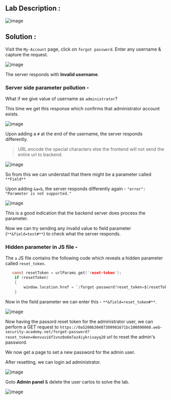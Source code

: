 ## Lab Description :

![image](https://github.com/sh3bu/Portswigger_labs/assets/67383098/00cfd1a4-0399-4b08-9853-f7c3dba6f06a)

## Solution :

Visit the `My-Account` page, click on `forgot password`. 
Enter any username & capture the request.

![image](https://github.com/sh3bu/Portswigger_labs/assets/67383098/bc5d900d-da32-4df6-a184-4f71527fd9ba)

The server responds with **Invalid username**.

### Server side parameter pollution -

What if we give value of username as `administrator`?

This time we get this response which confirms that administrator account exists.

![image](https://github.com/sh3bu/Portswigger_labs/assets/67383098/df8adba6-c471-4860-9287-804b683ad12d)

Upon adding a `#` at the end of the username, the server responds differently.

> URL encode the special characters else the frontend will not send the entire url to backend.

![image](https://github.com/sh3bu/Portswigger_labs/assets/67383098/632c968a-31c5-4dda-a7dc-537adf7d7ddf)

So from this we can understad that there might be a parameter called `**Field**`

Upon adding `&a=b`, the server responds differently again - `"error": "Parameter is not supported."`

![image](https://github.com/sh3bu/Portswigger_labs/assets/67383098/fb1f0881-28b6-43b4-9fae-b1b71dbb9b1e)

This is a good indication that the backend server does process the parameter.

Now we can try sending any invalid value to field parameter (`**&field=test#**`) to check what the server responds.

### Hidden parameter in JS file -

The `a` JS file contains the following code which reveals a hidden parameter called `reset_token`.

```c
   const resetToken = urlParams.get('reset-token');
    if (resetToken)
    {
        window.location.href = `/forgot-password?reset_token=${resetToken}`;
    }
```

Now in the field parameter we can enter this - `**&field=reset_token#**`.

![image](https://github.com/sh3bu/Portswigger_labs/assets/67383098/89438499-898b-42e4-b815-5c0753ba504c)

Now having the passord reset token for the administrator user, we can perform a GET request to `https://0a5200b30487309981671bc100890068.web-security-academy.net/forgot-password?reset_token=0envuvi6f1vnz0o6m7az4iykrixayq20` url to reset the admin's password.

We now get a page to set a new password for the admin user.

After resetting, we can login ad administrator.

![image](https://github.com/sh3bu/Portswigger_labs/assets/67383098/997e22fd-fbdc-4311-98fa-958ceac3d22c)

Goto **Admin panel** & delete the user carlos to solve the lab.

![image](https://github.com/sh3bu/Portswigger_labs/assets/67383098/64591fc8-87de-4bca-9478-2a1b3c413f3c)


